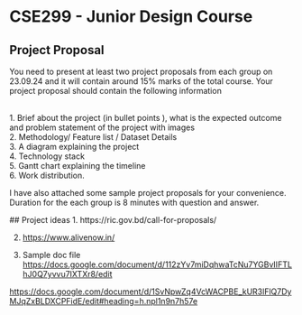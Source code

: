 # CSE299 - Junior Design Course

## Project Proposal
<p>You need to present at least two project proposals from each group on 23.09.24 and it will contain around 15% marks of the total course. Your project proposal should contain the following information</p> </br>
1. Brief about the project (in bullet points ), what is the expected outcome and problem statement of the project with images</br>
2. Methodology/ Feature list / Dataset Details</br>
3. A diagram explaining the project</br>
4. Technology stack</br>
5. Gantt chart explaining the timeline</br>
6. Work distribution.</br>

<p>I have also attached some sample project proposals for your convenience. Duration for the each group is 8 minutes with question and answer.</p>
## Project ideas
1. https://ric.gov.bd/call-for-proposals/ </br>

2. https://www.alivenow.in/ </br>

3. Sample doc file </br>
https://docs.google.com/document/d/112zYv7miDqhwaTcNu7YGBvIIFTLhJ0Q7yvvu7IXTXr8/edit </br>

https://docs.google.com/document/d/1SvNpwZq4VcWACPBE_kUR3lFlQ7DyMJqZxBLDXCPFidE/edit#heading=h.npl1n9n7h57e </br>
